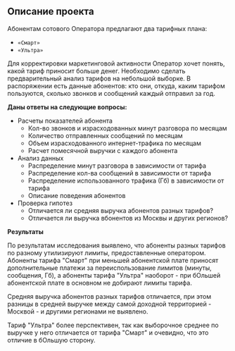 ## Описание проекта

Абонентам сотового Оператора предлагают два тарифных плана:
- `«Смарт»`
- `«Ультра»` 

Для корректировки маркетинговой активности Оператор хочет понять, какой тариф приносит больше денег.
Необходимо сделать предварительный анализ тарифов на небольшой выборке. В распоряжении есть данные абонентов: кто они, откуда, каким тарифом пользуются, сколько звонков и сообщений каждый отправил за год.

**Даны ответы на следующие вопросы:**
- Расчеты показателей абонента
    - Кол-во звонков и израсходованных минут разговора по месяцам
    - Количество отправленных сообщений по месяцам
    - Объем израсходованного интернет-трафика по месяцам
    - Расчет помесячной выручки с каждого абонента
- Анализ данных
    - Распределение минут разговора в зависимости от тарифа
    - Распределение кол-ва сообщений в зависимости от тарифа
    - Распределение использованного трафика (Гб) в зависимости от тарифа
    - Описание поведения абонентов
- Проверка гипотез
    - Отличается ли средняя выручка абонентов разных тарифов?
    - Отличается ли выручка вбонентов из Москвы и других регионов?

**Результаты**

По результатам исследования выявлено, что абоненты разных тарифов по разному утилизируют лимиты, предоставленные оператором.
Абоненты тарифа "Смарт" при меньшей абонентской плате приносят дополнительные платежи за переиспользование лимитов (минуты, сообщения, Гб), а абоненты тарифа "Ультра" наоборот - при бОльшей абонентской плате в основном не добирают лимиты тарифа.

Средняя выручка абонентов разных тарифов отличается, при этом разницы в средней выручке между самой доходной территорией  - Москвой - и другими регионами не выявлено. 

Тариф "Ультра" более перспективен, так как выборочное среднее по выручке у него отличается от тарифа "Смарт" и очевидно, что это отличие в бОльшую сторону.
